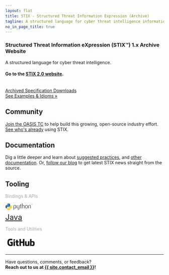 ```yaml
---
layout: flat
title: STIX - Structured Threat Information Expression (Archive)
tagline: A structured language for cyber threat intelligence information
no_in_page_title: true
---
```




<div class="jumbotron">
  <h3>Structured Threat Information eXpression (STIX™) 1.x Archive Website</h3>
  <p>A structured language for cyber threat intelligence.</p>
  <p></p>
  <h4>Go to the <a href="https://oasis-open.github.io/cti-documentation/">STIX 2.0 website</a>.</h4>
  <br />
  <div class="row">
    <div class="col-md-6 text-center">
      <a class="btn btn-primary btn-lg" role="button" href="/releases/archive/">Archived Specification Downloads <span class="glyphicon glyphicon-download-alt"></span></a>
    </div>
    <div class="col-md-6 text-center">
      <a class="btn btn-primary btn-lg" role="button" href="/documentation/idioms">See Examples &amp; Idioms »</a>
    </div>
  </div>
</div>

<div class="row">
  <div class="col-md-4 text-center">
    <h2>Community</h2>
    <p><a href="https://www.oasis-open.org/committees/tc_home.php?wg_abbrev=cti">Join the OASIS TC</a> to help build this growing, open-source industry effort. <a href="https://wiki.oasis-open.org/cti/cti-interoperability">See who's already</a> using STIX.</p>
  </div>
  <div class="col-md-4 text-center">
    <h2>Documentation</h2>
    <p>Dig a little deeper and learn about <a href="/documentation/suggested-practices">suggested practices</a>, and <a href="/documentation">other documentation</a>. Or, <a href="/blog">follow our blog</a> to get latest STIX news straight from the source.</p>
  </div>
  <div class="col-md-4 text-center">
    <h2>Tooling</h2>
    <div class="row-fluid">
      <div class="col-lg-6">
        <p style="font-weight: light; color: #aaa;">Bindings &amp; APIs</p>
        <a href="http://stix.readthedocs.org/en/stable/"><img src="/images/python-logo.png" alt="python" /></a><br />
        <a href="https://github.com/STIXProject/java-stix" style="font-size: 24px">Java</a>
      </div>
      <div class="col-lg-6">
        <p style="font-weight: light; color: #aaa;">Tools and Utilities</p>
        <a href="https://github.com/STIXProject/"><img src="/images/GitHub_Logo.png" alt="Github" style="width: 100px" /></a>
      </div>
    </div>
  </div>
</div>

<hr />

<p class="lead text-center">
	Have questions, comments, or feedback?
	<br/>
	<strong>Reach out to us at <a href="mailto:{{ site.contact_email }}">{{ site.contact_email }}</a>!</strong>
</p>
